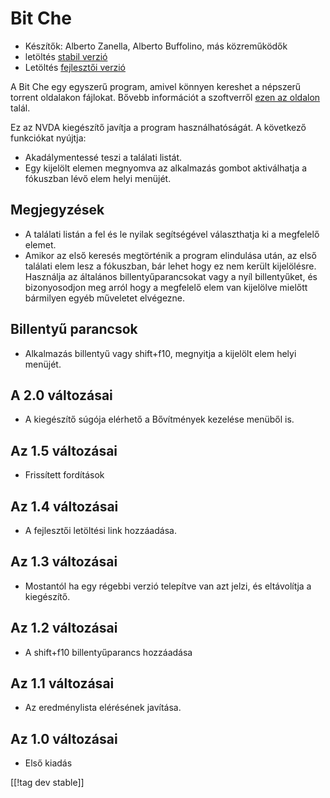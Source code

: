 # Bit Che #
*   Készítők: Alberto Zanella, Alberto Buffolino, más közreműködők
*   letöltés [stabil verzió][1]
*   Letöltés [fejlesztői verzió][3]

A Bit Che egy egyszerű program, amivel könnyen kereshet a népszerű torrent
oldalakon fájlokat. Bővebb információt a szoftverről [ezen az oldalon][2]
talál.

Ez az NVDA kiegészítő javítja a program használhatóságát. A következő
funkciókat nyújtja:

*   Akadálymentessé teszi a találati listát.
*   Egy kijelölt elemen megnyomva az alkalmazás gombot aktiválhatja a
    fókuszban lévő elem helyi menüjét.


## Megjegyzések ##
*   A találati listán a fel és le nyilak segítségével választhatja ki a
    megfelelő elemet.
*   Amikor az első keresés megtörténik a program elindulása után, az első
    találati elem lesz a fókuszban, bár lehet hogy ez nem került
    kijelölésre. Használja az általános billentyűparancsokat vagy a nyíl
    billentyűket, és bizonyosodjon meg arról hogy a megfelelő elem van
    kijelölve mielőtt bármilyen egyéb műveletet elvégezne.


## Billentyű parancsok ##
*   Alkalmazás billentyű vagy shift+f10, megnyitja a kijelölt elem helyi
    menüjét.


## A 2.0 változásai ##
*   A kiegészítő súgója elérhető a Bővítmények kezelése menüből is.

## Az 1.5 változásai ##
*   Frissített fordítások

## Az 1.4 változásai ##
*   A fejlesztői letöltési link hozzáadása.

## Az 1.3 változásai ##
*   Mostantól ha egy régebbi verzió telepítve van azt jelzi, és eltávolítja
    a kiegészítő.

## Az 1.2 változásai ##
*   A shift+f10 billentyűparancs hozzáadása

## Az 1.1 változásai ##
*   Az eredménylista elérésének javítása.

## Az 1.0 változásai ##
*   Első kiadás

[[!tag dev stable]]

[1]: http://addons.nvda-project.org/files/get.php?file=bc

[2]: http://www.convivea.com

[3]: http://addons.nvda-project.org/files/get.php?file=bc-dev
